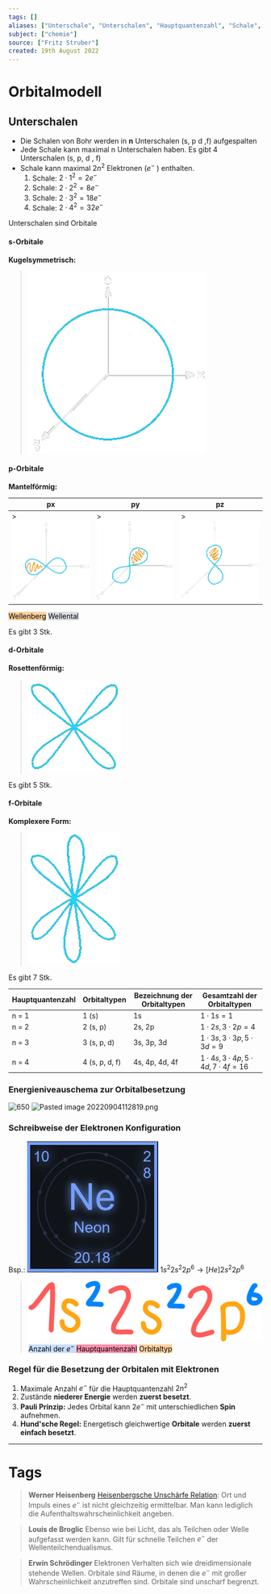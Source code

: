 ```yaml
---
tags: []
aliases: ["Unterschale", "Unterschalen", "Hauptquantenzahl", "Schale", "Schalen"]
subject: ["chemie"]
source: ["Fritz Struber"]
created: 19th August 2022
---
```


# Orbitalmodell
## Unterschalen
- Die Schalen von Bohr werden in **n** Unterschalen (s, p d ,f) aufgespalten
- Jede Schale kann maximal n Unterschalen haben. Es gibt 4 Unterschalen (s, p, d , f)
- Schale kann maximal $2n^{2}$ Elektronen ($e^{-}$ ) enthalten.
	 1. Schale: $2\cdot 1^{2} = 2e^{-}$
	 2. Schale: $2\cdot 2^{2} = 8e^{-}$
	 3. Schale: $2\cdot 3^{2} = 18e^{-}$
	 4. Schale: $2\cdot 4^{2} = 32e^{-}$

Unterschalen sind Orbitale



#### s-Orbitale
**Kugelsymmetrisch:**
>![orb-s](assets/orb-s.png)
#### p-Orbitale
**Mantelförmig:** 

| px               | py               | pz              |
| ---------------- | ---------------- | --------------- |
| >![orb-px](assets/orb-px.png) | >![orb-py](assets/orb-py.png) | >![orb-pz](assets/orb-pz.png) |
 
<mark style="background: #FFB86CA6;">Wellenberg</mark> 
<mark style="background: #CACFD9A6;">Wellental</mark> 

Es gibt 3 Stk.

#### d-Orbitale
**Rosettenförmig:**
>![orb-d](assets/orb-d.png)

Es gibt 5 Stk.

#### f-Orbitale
**Komplexere Form:**
>![orb-f](assets/orb-f.png)

Es gibt 7 Stk.

| Hauptquantenzahl | Orbitaltypen   | Bezeichnung der Orbitaltypen | Gesamtzahl der Orbitaltypen              |
| ---------------- | -------------- | ---------------------------- | ---------------------------------------- |
| n = 1            | 1 (s)          | 1s                           | $1\cdot1s=1$                             |
| n = 2            | 2 (s, p)       | 2s, 2p                       | $1\cdot2s,3\cdot2p=4$                    |
| n = 3            | 3 (s, p, d)    | 3s, 3p, 3d                   | $1\cdot3s,3\cdot3p, 5\cdot3d=9$          |
| n = 4            | 4 (s, p, d, f) | 4s, 4p, 4d, 4f               | $1\cdot4s,3\cdot4p,5\cdot4d,7\cdot4f=16$ | 

### Energieniveauschema zur Orbitalbesetzung
![650](Pasted%20image%2020220826201819.png)
![Pasted image 20220904112819.png](Pasted%20image%2020220904112819.png)
### Schreibweise der Elektronen Konfiguration
Bsp.:
![Ne](assets/Ne.png)
$1s^{2}2s^{2}2p^{6}\longrightarrow [He] 2s^{2}2p^{6}$
>![150](assets/Ne-conf.png)
<mark style="background: #ADCCFFA6;">Anzahl der $e^{-}$ </mark> 
<mark style="background: #FF5582A6;">Hauptquantenzahl</mark> 
<mark style="background: #FFB86CA6;">Orbitaltyp</mark> 

### Regel für die Besetzung der Orbitalen mit Elektronen 
1. Maximale Anzahl $e^-$ für die Hauptquantenzahl $2n^{2}$
2. Zustände **niederer Energie** werden **zuerst besetzt**.
3. **Pauli Prinzip:** Jedes Orbital kann $2e^{-}$ mit unterschiedlichen **Spin** aufnehmen.
4. **Hund'sche Regel:** Energetisch gleichwertige **Orbitale** werden **zuerst einfach besetzt**.

---
# Tags
 >**Werner Heisenberg**
 >[Heisenbergsche Unschärfe Relation](https://de.wikipedia.org/wiki/Heisenbergsche_Unsch%C3%A4rferelation):
 >Ort und Impuls eines $e^{-}$ ist nicht gleichzeitig ermittelbar. Man kann lediglich die Aufenthaltswahrscheinlichkeit angeben.

>**Louis de Broglic**
>Ebenso wie bei Licht, das als Teilchen oder Welle aufgefasst werden kann. Gilt für schnelle Teilchen $e^{-}$ der Wellenteilchendualismus.

>**Erwin Schrödinger**
>Elektronen Verhalten sich wie dreidimensionale stehende Wellen.
>Orbitale sind Räume, in denen die $e^{-}$ mit großer Wahrscheinlichkeit anzutreffen sind. Orbitale sind unscharf begrenzt.
